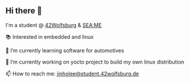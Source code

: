 ## Hi there 👋

I'm a student @ [42Wolfsburg](https://42wolfsburg.de) & [SEA:ME](https://seame.space)

📚 Interested in embedded and linux

🚙 I’m currently learning software for automotives

🔭 I’m currently working on yocto project to build my own linux distribution

📫 How to reach me: jinholee@student.42wolfsburg.de


<!--
**Lagavulin9/Lagavulin9** is a ✨ _special_ ✨ repository because its `README.md` (this file) appears on your GitHub profile.

Here are some ideas to get you started:

- 🔭 I’m currently working on ...
- 🌱 I’m currently learning ...
- 👯 I’m looking to collaborate on ...
- 🤔 I’m looking for help with ...
- 💬 Ask me about ...
- 📫 How to reach me: ...
- 😄 Pronouns: ...
- ⚡ Fun fact: ...
-->
